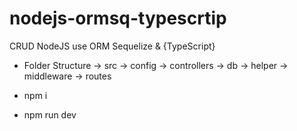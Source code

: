 # nodejs-ormsq-typescrtip
CRUD NodeJS use ORM Sequelize & {TypeScript}

+ Folder Structure
 -> src
     -> config
     -> controllers
     -> db
     -> helper
     -> middleware
     -> routes

+ npm i 
+ npm run dev
